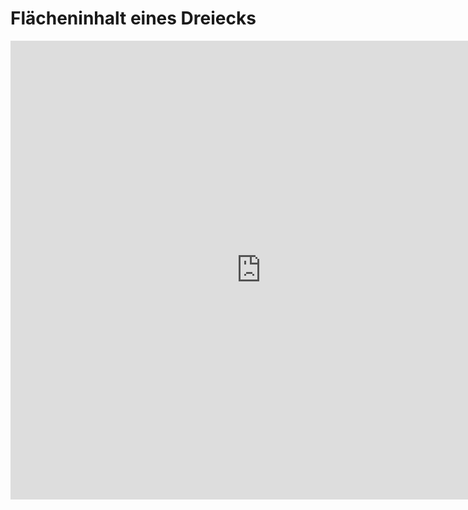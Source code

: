 # Flächeninhalt eines Dreiecks

<iframe scrolling="no" src="https://www.geogebra.org/material/iframe/id/YStMR8FA/width/802/height/734/border/888888/smb/false/stb/false/stbh/false/ai/false/asb/false/sri/false/rc/false/ld/false/sdz/false/ctl/false" width="802px" height="734px" style="border:0px;"> </iframe>